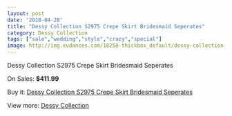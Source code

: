 ```yaml
---
layout: post
date: '2018-04-28'
title: "Dessy Collection S2975 Crepe Skirt Bridesmaid Seperates"
category: Dessy Collection
tags: ["sale","wedding","style","crazy","special"]
image: http://img.eudances.com/18258-thickbox_default/dessy-collection-s2975-crepe-skirt-bridesmaid-seperates.jpg
---
```

Dessy Collection S2975 Crepe Skirt Bridesmaid Seperates

On Sales: **$411.99**
<a href="https://www.eudances.com/en/dessy-collection/5349-dessy-collection-s2975-crepe-skirt-bridesmaid-seperates.html"><amp-img layout="responsive" width="600" height="600" src="//img.eudances.com/18258-thickbox_default/dessy-collection-s2975-crepe-skirt-bridesmaid-seperates.jpg" alt="Dessy Collection S2975 Crepe Skirt Bridesmaid Seperates 0" /></a>
<a href="https://www.eudances.com/en/dessy-collection/5349-dessy-collection-s2975-crepe-skirt-bridesmaid-seperates.html"><amp-img layout="responsive" width="600" height="600" src="//img.eudances.com/18259-thickbox_default/dessy-collection-s2975-crepe-skirt-bridesmaid-seperates.jpg" alt="Dessy Collection S2975 Crepe Skirt Bridesmaid Seperates 1" /></a>

Buy it: [Dessy Collection S2975 Crepe Skirt Bridesmaid Seperates](https://www.eudances.com/en/dessy-collection/5349-dessy-collection-s2975-crepe-skirt-bridesmaid-seperates.html "Dessy Collection S2975 Crepe Skirt Bridesmaid Seperates")

View more: [Dessy Collection](https://www.eudances.com/en/60-Dessy-Collection "Dessy Collection")